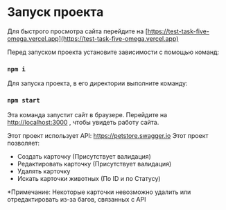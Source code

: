 # Запуск проекта

Для быстрого просмотра сайта перейдите на [https://test-task-five-omega.vercel.app](https://test-task-five-omega.vercel.app)

Перед запуском проекта установите зависимости с помощью команд:

### `npm i`

Для запуска проекта, в его директории выполните команду:

### `npm start`

Эта команда запустит сайт в браузере. Перейдите на [http://localhost:3000](http://localhost:3000) , чтобы увидеть работу сайта.

Этот проект использует API: https://petstore.swagger.io
Этот проект позволяет: 
 - Создать карточку (Присутствует валидация)
 - Редактировать карточку (Присутствует валидация)
 - Удалять карточку
 - Искать карточки животных (По ID и по Статусу)

*Примечание: Некоторые карточки невозможно удалить или отредактировать из-за багов, связанных с API